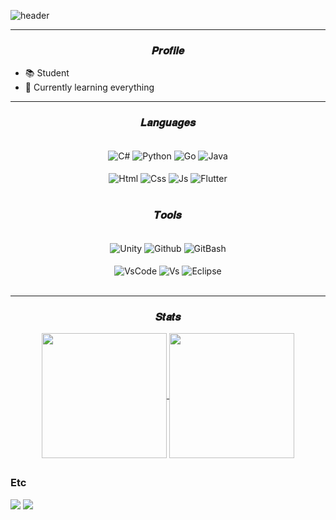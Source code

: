![header](https://capsule-render.vercel.app/api?type=waving&height=300&color=gradient&text=Hong's%20Github&reversal=false&textBg=false&fontColor=fffffe&fontSize=50&fontAlignY=43&animation=fadeIn&rotate=0&strokeWidth=0&descAlign=50&fontAlign=75)

---
<h3 align="center">𝑷𝒓𝒐𝒇𝒊𝒍𝒆</h3>

- 📚 Student
- 🌱 Currently learning everything

---

<h3 align="center">𝑳𝒂𝒏𝒈𝒖𝒂𝒈𝒆𝒔</h3> 
<br>

<div align="center">
  <img align="center" alt="C#" src="https://img.shields.io/badge/C%23-2b2d3f?style=for-the-badge&logo=c&logoColor=FFFFFF"/>
  <img align="center" alt="Python" src="https://img.shields.io/badge/Python-2b2d3f?style=for-the-badge&logo=python&logoColor=FFFFFF"/>
  <img align="center" alt="Go" src="https://img.shields.io/badge/Go-2b2d3f?style=for-the-badge&logo=go&logoColor=FFFFFF"/>
  <img align="center" alt="Java" src="https://img.shields.io/badge/Java-2b2d3f?style=for-the-badge&logo=Java&logoColor=FFFFFF"/>
  <br><br>
  <img align="center" alt="Html" src="https://img.shields.io/badge/Html-2b2d3f?style=for-the-badge&logo=html5&logoColor=FFFFFF"/>
  <img align="center" alt="Css" src="https://img.shields.io/badge/Css-2b2d3f?style=for-the-badge&logo=css3&logoColor=FFFFFF"/>
  <img align="center" alt="Js" src="https://img.shields.io/badge/JavaScript-2b2d3f?style=for-the-badge&logo=javascript&logoColor=FFFFFF"/>
  <img align="center" alt="Flutter" src="https://img.shields.io/badge/Flutter-2b2d3f?style=for-the-badge&logo=flutter&logoColor=FFFFFF"/>
  <br><br>
</div>

<h3 align="center">𝑻𝒐𝒐𝒍𝒔</h3> 
<br>

<div align="center">
  <img align="center" alt="Unity" src="https://img.shields.io/badge/Unity-2b2d3f?style=for-the-badge&logo=Unity&logoColor=FFFFFF"/>
  <img align="center" alt="Github" src="https://img.shields.io/badge/Github-2b2d3f?style=for-the-badge&logo=github&logoColor=FFFFFF"/>
  <img align="center" alt="GitBash" src="https://img.shields.io/badge/Git Bash-2b2d3f?style=for-the-badge&logo=git&logoColor=FFFFFF"/> 
  <br><br>
  <img align="center" alt="VsCode" src="https://img.shields.io/badge/Visual Studio Code-2b2d3f?style=for-the-badge&logoColor=FFFFFF"/>
  <img align="center" alt="Vs" src="https://img.shields.io/badge/Visual Studio-2b2d3f?style=for-the-badge&logoColor=FFFFFF"/>
  <img align="center" alt="Eclipse" src="https://img.shields.io/badge/Eclipse-2b2d3f?style=for-the-badge&logoColor=FFFFFF"/>
  <br><br>
</div>

---

<h3 align="center">𝑺𝒕𝒂𝒕𝒔</h3>

<div align = center>
  <a href="https://github.com/anuraghazra/convoychat">
    <img align="center" height="200" src="https://github-readme-stats.vercel.app/api/top-langs/?username=H-J52&theme=calm_pink" />
  </a>
  
  <img align="center" height="200" src="https://github-readme-stats.vercel.app/api?username=H-J52&show_icons=true&theme=calm_pink" />
</div>

##
### Etc

<a href="mailto:ruy0218@gmail.com"><img src="https://img.shields.io/badge/ruy0218@gmail.com-EA4335?style=for-the-badge&logo=Gmail&logoColor=white"></a>
<a href="https://velog.io/@doragee"><img src="https://img.shields.io/badge/Velog-20C997?style=for-the-badge&logo=Velog&logoColor=white"></a>
